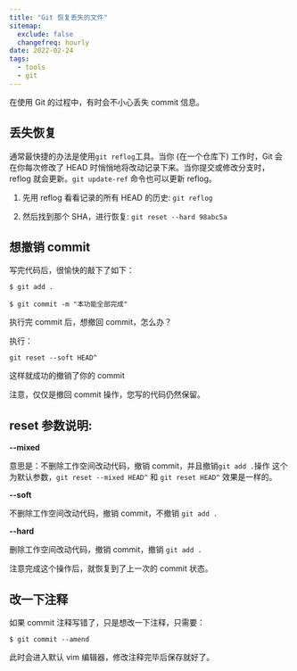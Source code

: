 ```yaml
---
title: "Git 恢复丢失的文件"
sitemap:
  exclude: false
  changefreq: hourly
date: 2022-02-24
tags:
  - tools
  - git
---
```


在使用 Git 的过程中，有时会不小心丢失 commit 信息。

## 丢失恢复

通常最快捷的办法是使用`git reflog`工具。当你 (在一个仓库下) 工作时，Git 会在你每次修改了 HEAD 时悄悄地将改动记录下来。当你提交或修改分支时，reflog 就会更新。`git update-ref` 命令也可以更新 reflog。

1. 先用 reflog 看看记录的所有 HEAD 的历史: `git reflog`

2. 然后找到那个 SHA，进行恢复: `git reset --hard 98abc5a`

## 想撤销 commit

写完代码后，很愉快的敲下了如下：

```shell
$ git add .

$ git commit -m "本功能全部完成"
```

执行完 commit 后，想撤回 commit，怎么办？

执行：

```shell
git reset --soft HEAD^
```

这样就成功的撤销了你的 commit

注意，仅仅是撤回 commit 操作，您写的代码仍然保留。

## reset 参数说明:

**--mixed**

意思是：不删除工作空间改动代码，撤销 commit，并且撤销`git add .`操作
这个为默认参数，`git reset --mixed HEAD^` 和 `git reset HEAD^` 效果是一样的。

**--soft**

不删除工作空间改动代码，撤销 commit，不撤销 `git add .`

**--hard**

删除工作空间改动代码，撤销 commit，撤销 `git add .`

注意完成这个操作后，就恢复到了上一次的 commit 状态。

## 改一下注释

如果 commit 注释写错了，只是想改一下注释，只需要：

```shell
$ git commit --amend
```

此时会进入默认 vim 编辑器，修改注释完毕后保存就好了。
